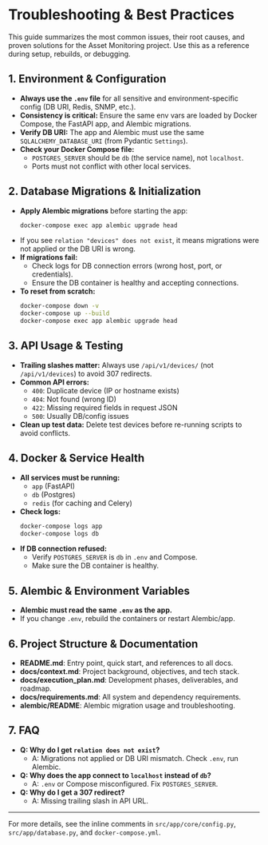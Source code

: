 # Troubleshooting & Best Practices

This guide summarizes the most common issues, their root causes, and proven solutions for the Asset Monitoring project. Use this as a reference during setup, rebuilds, or debugging.

## 1. Environment & Configuration

- **Always use the `.env` file** for all sensitive and environment-specific config (DB URI, Redis, SNMP, etc.).
- **Consistency is critical:** Ensure the same env vars are loaded by Docker Compose, the FastAPI app, and Alembic migrations.
- **Verify DB URI:** The app and Alembic must use the same `SQLALCHEMY_DATABASE_URI` (from Pydantic `Settings`).
- **Check your Docker Compose file:**
  - `POSTGRES_SERVER` should be `db` (the service name), not `localhost`.
  - Ports must not conflict with other local services.

## 2. Database Migrations & Initialization

- **Apply Alembic migrations** before starting the app:
  ```bash
  docker-compose exec app alembic upgrade head
  ```
- If you see `relation "devices" does not exist`, it means migrations were not applied or the DB URI is wrong.
- **If migrations fail:**
  - Check logs for DB connection errors (wrong host, port, or credentials).
  - Ensure the DB container is healthy and accepting connections.
- **To reset from scratch:**
  ```bash
  docker-compose down -v
  docker-compose up --build
  docker-compose exec app alembic upgrade head
  ```

## 3. API Usage & Testing

- **Trailing slashes matter:** Always use `/api/v1/devices/` (not `/api/v1/devices`) to avoid 307 redirects.
- **Common API errors:**
  - `400`: Duplicate device (IP or hostname exists)
  - `404`: Not found (wrong ID)
  - `422`: Missing required fields in request JSON
  - `500`: Usually DB/config issues
- **Clean up test data:** Delete test devices before re-running scripts to avoid conflicts.

## 4. Docker & Service Health

- **All services must be running:**
  - `app` (FastAPI)
  - `db` (Postgres)
  - `redis` (for caching and Celery)
- **Check logs:**
  ```bash
  docker-compose logs app
  docker-compose logs db
  ```
- **If DB connection refused:**
  - Verify `POSTGRES_SERVER` is `db` in `.env` and Compose.
  - Make sure the DB container is healthy.

## 5. Alembic & Environment Variables

- **Alembic must read the same `.env` as the app.**
- If you change `.env`, rebuild the containers or restart Alembic/app.

## 6. Project Structure & Documentation

- **README.md**: Entry point, quick start, and references to all docs.
- **docs/context.md**: Project background, objectives, and tech stack.
- **docs/execution_plan.md**: Development phases, deliverables, and roadmap.
- **docs/requirements.md**: All system and dependency requirements.
- **alembic/README**: Alembic migration usage and troubleshooting.

## 7. FAQ

- **Q: Why do I get `relation does not exist`?**
  - A: Migrations not applied or DB URI mismatch. Check `.env`, run Alembic.
- **Q: Why does the app connect to `localhost` instead of `db`?**
  - A: `.env` or Compose misconfigured. Fix `POSTGRES_SERVER`.
- **Q: Why do I get a 307 redirect?**
  - A: Missing trailing slash in API URL.

---

For more details, see the inline comments in `src/app/core/config.py`, `src/app/database.py`, and `docker-compose.yml`.
